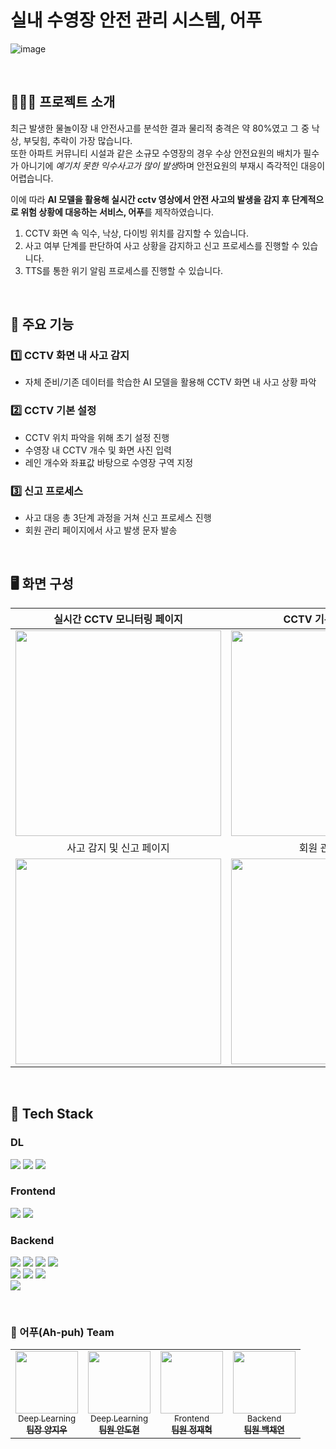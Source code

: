 # 실내 수영장 안전 관리 시스템, 어푸
![image](https://github.com/CSID-DGU/2023-1-SCS4031-Ahpuh/assets/77263479/c7180b68-7960-4a64-ad34-3b02d67a35d9)

<br>

## 🏊🏻‍♂️ 프로젝트 소개

최근 발생한 물놀이장 내 안전사고를 분석한 결과 물리적 충격은 약 80%였고 그 중 낙상, 부딪힘, 추락이 가장 많습니다.<br>
또한 아파트 커뮤니티 시설과 같은 소규모 수영장의 경우 수상 안전요원의 배치가 필수가 아니기에 *예기치 못한 익수사고가 많이 발생*하며 안전요원의 부재시 즉각적인 대응이 어렵습니다.

이에 따라 **AI 모델을 활용해 실시간 cctv 영상에서 안전 사고의 발생을 감지 후 단계적으로 위험 상황에 대응하는 서비스, 어푸**를 제작하였습니다. 


1. CCTV 화면 속 익수, 낙상, 다이빙 위치를 감지할 수 있습니다.
2. 사고 여부 단계를 판단하여 사고 상황을 감지하고 신고 프로세스를 진행할 수 있습니다.
3. TTS를 통한 위기 알림 프로세스를 진행할 수 있습니다.

<br>

## 💫 주요 기능
### 1️⃣ CCTV 화면 내 사고 감지
- 자체 준비/기존 데이터를 학습한 AI 모델을 활용해 CCTV 화면 내 사고 상황 파악

### 2️⃣ CCTV 기본 설정
- CCTV 위치 파악을 위해 초기 설정 진행
- 수영장 내 CCTV 개수 및 화면 사진 입력
- 레인 개수와 좌표값 바탕으로 수영장 구역 지정

### 3️⃣ 신고 프로세스
- 사고 대응 총 3단계 과정을 거쳐 신고 프로세스 진행
- 회원 관리 페이지에서 사고 발생 문자 발송

<br>

## 🖥️ 화면 구성
| 실시간 CCTV 모니터링 페이지  |  CCTV 기본 설정 페이지   |
| :-------------------------------------------: | :------------: |
|  <img width="329" src="https://github.com/CSID-DGU/2023-1-SCS4031-Ahpuh/assets/77263479/7d7678a0-b013-497f-948b-93ea329c5f2c"/> |  <img width="329" src="https://github.com/CSID-DGU/2023-1-SCS4031-Ahpuh/assets/77263479/b0e9f8ce-bb46-47fc-b091-3bdbbfff043a"/>|  
| 사고 감지 및 신고 페이지   |  회원 관리 페이지   |  
| <img width="329" src="https://github.com/CSID-DGU/2023-1-SCS4031-Ahpuh/assets/77263479/533abf09-5ee5-4217-8550-b076731d1f89"/>   |  <img width="329" src="https://github.com/CSID-DGU/2023-1-SCS4031-Ahpuh/assets/77263479/0bfe4cba-5af4-4985-8757-5bda7edbefd3"/>     |

<br>


## 🔧 Tech Stack

### DL
<img src="https://img.shields.io/badge/python-3776AB?style=for-the-badge&logo=python&logoColor=white"> <img src="https://img.shields.io/badge/pytorch-EE4C2C?style=for-the-badge&logo=pytorch&logoColor=white"> <img src="https://img.shields.io/badge/flask-000000?style=for-the-badge&logo=flask&logoColor=white">

### Frontend
<img src="https://img.shields.io/badge/javascript-F7DF1E?style=for-the-badge&logo=javascript&logoColor=black"> <img src="https://img.shields.io/badge/react-61DAFB?style=for-the-badge&logo=react&logoColor=black">

### Backend
<img src="https://img.shields.io/badge/java-007396?style=for-the-badge&logo=java&logoColor=white"> <img src="https://img.shields.io/badge/springboot-6DB33F?style=for-the-badge&logo=springboot&logoColor=white"> <img src="https://img.shields.io/badge/spring data jpa-6DB33F?style=for-the-badge&logoColor=white"> <img src="https://img.shields.io/badge/gradle-02303A?style=for-the-badge&logo=gradle&logoColor=white">
<br>
<img src="https://img.shields.io/badge/amazon rds-527FFF?style=for-the-badge&logo=amazonrds&logoColor=white"> <img src="https://img.shields.io/badge/mysql-4479A1?style=for-the-badge&logo=mysql&logoColor=white"> <img src="https://img.shields.io/badge/amazon ec2-FF9900?style=for-the-badge&logo=amazon ec2&logoColor=white"><br>
<img src="https://img.shields.io/badge/githubactions-2088FF?style=for-the-badge&logo=githubactions&logoColor=white">

<br>

### 👥 어푸(Ah-puh) Team 
<table align="center" >
   <tr>
        <td align="center"><a href="https://github.com/didwldn3032"><img src="https://github.com/didwldn3032.png" width="100px;" alt=""/><br/><sub>Deep Learning<b><br/>팀장 양지우</b></sub></a></td>
        <td align="center"><a href="https://github.com/an-dhyun"><img src="https://github.com/an-dhyun.png" width="100px;" alt=""/><br/><sub>Deep Learning<b><br/>팀원 안도현</b></sub></a></td>
        <td align="center"><a href="https://github.com/jaehyukjung"><img src="https://github.com/jaehyukjung.png" width="100px;" alt=""/><br/><sub>Frontend<b><br/>팀원 정재혁</b></sub></a></td>
        <td align="center"><a href="https://github.com/codusl100"><img src="https://github.com/codusl100.png" width="100px;" alt=""/><br/><sub>Backend<b><br/>팀원 백채연</b></sub></a></td>
   </tr>
</table>
